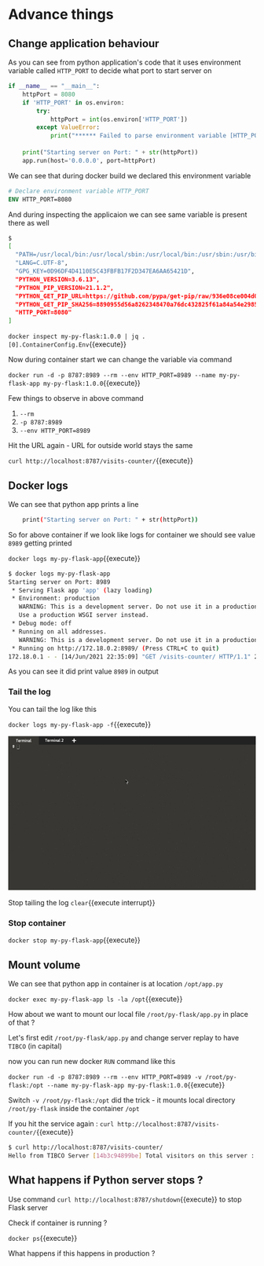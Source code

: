 
# Advance things 

## Change application behaviour 

As you can see from python application's code that it uses environment variable called `HTTP_PORT` to decide what port to start server on 

```python
if __name__ == "__main__":
    httpPort = 8080
    if 'HTTP_PORT' in os.environ:
        try:
            httpPort = int(os.environ['HTTP_PORT'])
        except ValueError:
            print("****** Failed to parse environment variable [HTTP_PORT], will use default port 8080")

    print("Starting server on Port: " + str(httpPort))
    app.run(host='0.0.0.0', port=httpPort)
```
We can see that during docker build we declared this environment variable 

```DOCKERFILE
# Declare environment variable HTTP_PORT
ENV HTTP_PORT=8080
```
And during inspecting the applicaion we can see same variable is present there as well 

```bash
$ 
[
  "PATH=/usr/local/bin:/usr/local/sbin:/usr/local/bin:/usr/sbin:/usr/bin:/sbin:/bin",
  "LANG=C.UTF-8",
  "GPG_KEY=0D96DF4D4110E5C43FBFB17F2D347EA6AA65421D",
  "PYTHON_VERSION=3.6.13",
  "PYTHON_PIP_VERSION=21.1.2",
  "PYTHON_GET_PIP_URL=https://github.com/pypa/get-pip/raw/936e08ce004d0b2fae8952c50f7ccce1bc578ce5/public/get-pip.py",
  "PYTHON_GET_PIP_SHA256=8890955d56a8262348470a76dc432825f61a84a54e2985a86cd520f656a6e220",
  "HTTP_PORT=8080"
]
```

`docker inspect my-py-flask:1.0.0 | jq .[0].ContainerConfig.Env`{{execute}}

Now during container start we can change the variable via command 

`docker run -d -p 8787:8989 --rm --env HTTP_PORT=8989 --name my-py-flask-app my-py-flask:1.0.0`{{execute}}

Few things to observe in above command 

1. `--rm`
1. `-p 8787:8989`
1. `--env HTTP_PORT=8989`

Hit the URL again - URL for outside world stays the same

`curl http://localhost:8787/visits-counter/`{{execute}}

## Docker logs 

We can see that python app prints a line 

```bash
    print("Starting server on Port: " + str(httpPort))
```    
So for above container if we look like logs for container we should see value `8989` getting printed 

`docker logs my-py-flask-app`{{execute}}

```bash
$ docker logs my-py-flask-app 
Starting server on Port: 8989
 * Serving Flask app 'app' (lazy loading)
 * Environment: production
   WARNING: This is a development server. Do not use it in a production deployment.
   Use a production WSGI server instead.
 * Debug mode: off
 * Running on all addresses.
   WARNING: This is a development server. Do not use it in a production deployment.
 * Running on http://172.18.0.2:8989/ (Press CTRL+C to quit)
172.18.0.1 - - [14/Jun/2021 22:35:09] "GET /visits-counter/ HTTP/1.1" 200 -
```
As you can see it did print value `8989` in output 

### Tail the log 

You can tail the log like this 

`docker logs my-py-flask-app -f`{{execute}}

![Tail log](assets/Zzoz7Di3ok.gif)

Stop tailing the log `clear`{{execute interrupt}}

### Stop container 

`docker stop my-py-flask-app`{{execute}}

## Mount volume 

We can see that python app in container is at location `/opt/app.py`

`docker exec my-py-flask-app ls -la /opt`{{execute}}

How about we want to mount our local file `/root/py-flask/app.py` in place of that ? 

Let's first edit `/root/py-flask/app.py` and change server replay to have `TIBCO` (in capital) 

now you can run new docker `RUN` command like this 

`docker run -d -p 8787:8989 --rm --env HTTP_PORT=8989 -v /root/py-flask:/opt --name my-py-flask-app my-py-flask:1.0.0`{{execute}}

Switch `-v /root/py-flask:/opt` did the trick - it mounts local directory `/root/py-flask` inside the container `/opt` 

If you hit the service again : `curl http://localhost:8787/visits-counter/`{{execute}}

```bash
$ curl http://localhost:8787/visits-counter/
Hello from TIBCO Server [14b3c94899be] Total visitors on this server : 1$ 
```

## What happens if Python server stops ? 

Use command `curl http://localhost:8787/shutdown`{{execute}} to stop Flask server 

Check if container is running ? 

`docker ps`{{execute}}

What happens if this happens in production ? 

